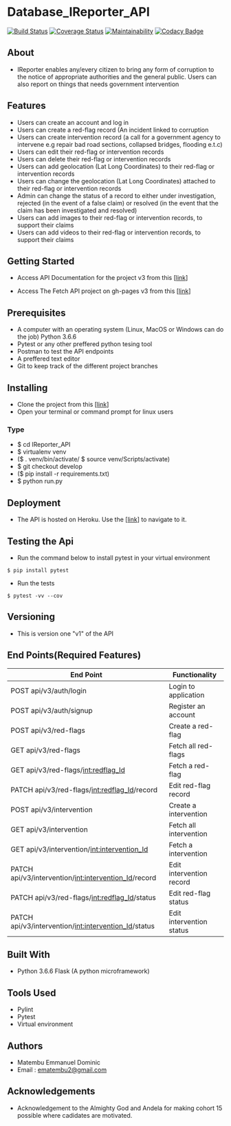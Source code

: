 # Database_IReporter_API

[![Build Status](https://travis-ci.org/ManuelDominic/IReporter_API.svg?branch=database)](https://travis-ci.org/ManuelDominic/IReporter_API) [![Coverage Status](https://coveralls.io/repos/github/ManuelDominic/IReporter_API/badge.svg?branch=database)](https://coveralls.io/github/ManuelDominic/IReporter_API?branch=database) [![Maintainability](https://api.codeclimate.com/v1/badges/b1d60dcdfe7abdbbfdd6/maintainability)](https://codeclimate.com/github/ManuelDominic/IReporter_API/maintainability) [![Codacy Badge](https://api.codacy.com/project/badge/Grade/50263e1fad074ebb8f914be692d1fadc)](https://www.codacy.com/app/ManuelDominic/IReporter_API?utm_source=github.com&amp;utm_medium=referral&amp;utm_content=ManuelDominic/IReporter_API&amp;utm_campaign=Badge_Grade)

## About

-   IReporter enables any/every citizen to bring any form of corruption to the notice of appropriate authorities and the general public. Users can also report on things that needs government intervention

## Features

-   Users can create an account and log in
-   Users can create a red-flag record (An incident linked to corruption
-   Users can create intervention record (a call for a government agency to intervene e.g repair bad road sections, collapsed bridges, flooding e.t.c)
-   Users can edit their red-flag or intervention records
-   Users can delete their red-flag or intervention records
-   Users can add geolocation (Lat Long Coordinates) to their red-flag or intervention records
-   Users can change the geolocation (Lat Long Coordinates) attached to their red-flag or intervention records
-   Admin can change the status of a record to either under investigation, rejected (in the event of a false claim) or resolved (in the event that the claim has been investigated and resolved)
-   Users can add images to their red-flag or intervention records, to support their claims
-   Users can add videos to their red-flag or intervention records, to support their claims

## Getting Started

-   Access API Documentation for the project v3 from this [[link](https://app.swaggerhub.com/apis/ManuelDominic/Ireporterv3/1.0.0)]

-   Access The Fetch API project on gh-pages v3 from this [[link](https://manueldominic.github.io/Database_IReporter_API/)]

## Prerequisites

-   A computer with an operating system (Linux, MacOS or Windows can do the job) Python 3.6.6
-   Pytest or any other preffered python tesing tool
-   Postman to test the API endpoints
-   A preffered text editor
-   Git to keep track of the different project branches

## Installing

-   Clone the project from this [[link](https://github.com/ManuelDominic/Database_IReporter_API.git)]
-   Open your terminal or command prompt for linux users

### Type

-   $ cd IReporter_API
-   $ virtualenv venv
-   ($ . venv/bin/activate/ $ source venv/Scripts/activate)
-   $ git checkout develop
-   ($ pip install -r requirements.txt)
-   $ python run.py

## Deployment

-   The API is hosted on Heroku. Use the [[link](https://ireporter-api-v3.herokuapp.com/api/v1/)] to navigate to it.

## Testing the Api

-   Run the command below to install pytest in your virtual environment
```
$ pip install pytest
```
-   Run the tests
```
$ pytest -vv --cov
```

## Versioning

-   This is version one "v1" of the API

## End Points(Required Features)

|                   End Point                               |           Functionality       |
|  ---------------------------------------------------------|-------------------------------
| POST   api/v3/auth/login                                  | Login to application          |
| POST   api/v3/auth/signup                                 | Register an account           |
| POST   api/v3/red-flags                                   | Create a red-flag             |
| GET    api/v3/red-flags                                   | Fetch all red-flags           |
| GET    api/v3/red-flags/<int:redflag_Id>                  | Fetch a red-flag              |
| PATCH  api/v3/red-flags/<int:redflag_Id>/record           | Edit red-flag record          |
| POST   api/v3/intervention                                | Create a intervention         |
| GET    api/v3/intervention                                | Fetch all intervention        |
| GET    api/v3/intervention/<int:intervention_Id>          | Fetch a intervention          |
| PATCH  api/v3/intervention/<int:intervention_Id>/record   | Edit intervention record      |
| PATCH  api/v3/red-flags/<int:redflag_Id>/status           | Edit red-flag status          |
| PATCH  api/v3/intervention/<int:intervention_Id>/status   | Edit intervention status      |

## Built With

-   Python 3.6.6 Flask (A python microframework)

## Tools Used

-   Pylint
-   Pytest
-   Virtual environment

## Authors

-   Matembu Emmanuel Dominic
-   Email : ematembu2@gmail.com

## Acknowledgements

-   Acknowledgement to the Almighty God and Andela for making cohort 15 possible where cadidates are motivated.
